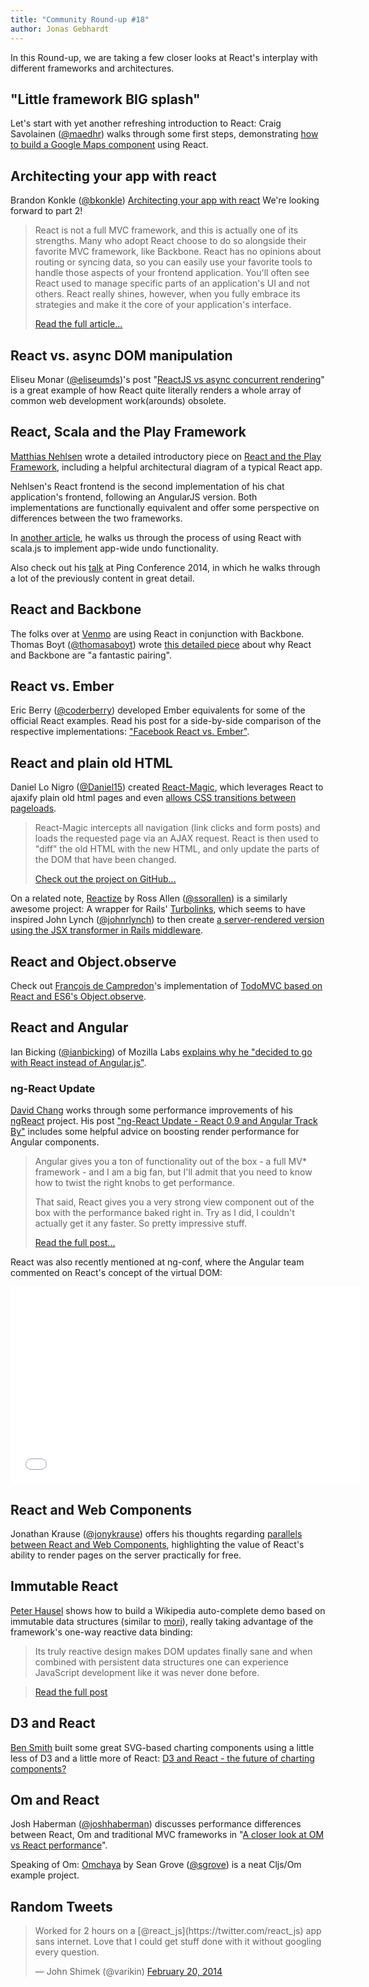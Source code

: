 ```yaml
---
title: "Community Round-up #18"
author: Jonas Gebhardt
---
```


In this Round-up, we are taking a few closer looks at React's interplay with different frameworks and architectures.

## "Little framework BIG splash"

Let's start with yet another refreshing introduction to React: Craig Savolainen ([@maedhr](https://twitter.com/maedhr)) walks through some first steps, demonstrating [how to build a Google Maps component](http://infinitemonkeys.influitive.com/little-framework-big-splash) using React.

## Architecting your app with react

Brandon Konkle ([@bkonkle](https://twitter.com/bkonkle))
[Architecting your app with react](http://lincolnloop.com/blog/architecting-your-app-react-part-1/)
We're looking forward to part 2!

> React is not a full MVC framework, and this is actually one of its strengths. Many who adopt React choose to do so alongside their favorite MVC framework, like Backbone. React has no opinions about routing or syncing data, so you can easily use your favorite tools to handle those aspects of your frontend application. You'll often see React used to manage specific parts of an application's UI and not others. React really shines, however, when you fully embrace its strategies and make it the core of your application's interface.
>
> [Read the full article...](http://lincolnloop.com/blog/architecting-your-app-react-part-1/)

## React vs. async DOM manipulation

Eliseu Monar ([@eliseumds](https://twitter.com/eliseumds))'s post "[ReactJS vs async concurrent rendering](http://eliseumds.tumblr.com/post/77843550010/vitalbox-pchr-reactjs-vs-async-concurrent-rendering)" is a great example of how React quite literally renders a whole array of common web development work(arounds) obsolete.



## React, Scala and the Play Framework
[Matthias Nehlsen](http://matthiasnehlsen.com/) wrote a detailed introductory piece on [React and the Play Framework](http://matthiasnehlsen.com/blog/2014/01/05/play-framework-and-facebooks-react-library/), including a helpful architectural diagram of a typical React app.

Nehlsen's React frontend is the second implementation of his chat application's frontend, following an AngularJS version. Both implementations are functionally equivalent and offer some perspective on differences between the two frameworks.

In [another article](http://matthiasnehlsen.com/blog/2014/01/24/scala-dot-js-and-reactjs/), he walks us through the process of using React with scala.js to implement app-wide undo functionality.

Also check out his [talk](http://m.ustream.tv/recorded/42780242) at Ping Conference 2014, in which he walks through a lot of the previously content in great detail.

## React and Backbone

The folks over at [Venmo](https://venmo.com/) are using React in conjunction with Backbone.
Thomas Boyt ([@thomasaboyt](https://twitter.com/thomasaboyt)) wrote [this detailed piece](http://www.thomasboyt.com/2013/12/17/using-reactjs-as-a-backbone-view.html) about why React and Backbone are "a fantastic pairing".

## React vs. Ember

Eric Berry ([@coderberry](https://twitter.com/coderberry)) developed Ember equivalents for some of the official React examples. Read his post for a side-by-side comparison of the respective implementations: ["Facebook React vs. Ember"](https://instructure.github.io/blog/2013/12/17/facebook-react-vs-ember/).


## React and plain old HTML

Daniel Lo Nigro ([@Daniel15](https://twitter.com/Daniel15)) created [React-Magic](https://github.com/reactjs/react-magic), which leverages React to ajaxify plain old html pages and even [allows CSS transitions between pageloads](http://stuff.dan.cx/facebook/react-hacks/magic/red.php).

> React-Magic intercepts all navigation (link clicks and form posts) and loads the requested page via an AJAX request. React is then used to "diff" the old HTML with the new HTML, and only update the parts of the DOM that have been changed.
>
> [Check out the project on GitHub...](https://github.com/reactjs/react-magic)

On a related note, [Reactize](https://turbo-react.herokuapp.com/) by Ross Allen ([@ssorallen](https://twitter.com/ssorallen)) is a similarly awesome project: A wrapper for Rails' [Turbolinks](https://github.com/rails/turbolinks/), which seems to have inspired John Lynch ([@johnrlynch](https://twitter.com/johnrlynch)) to then create [a server-rendered version using the JSX transformer in Rails middleware](http://www.rigelgroupllc.com/blog/2014/01/12/react-jsx-transformer-in-rails-middleware/).

## React and Object.observe
Check out [François de Campredon](https://github.com/fdecampredon)'s implementation of [TodoMVC based on React and ES6's Object.observe](https://github.com/fdecampredon/react-observe-todomvc/).


## React and Angular

Ian Bicking ([@ianbicking](https://twitter.com/ianbicking)) of Mozilla Labs [explains why he "decided to go with React instead of Angular.js"](https://plus.google.com/+IanBicking/posts/Qj8R5SWAsfE).

### ng-React Update

[David Chang](https://github.com/davidchang) works through some performance improvements of his [ngReact](https://github.com/davidchang/ngReact) project. His post ["ng-React Update - React 0.9 and Angular Track By"](http://davidandsuzi.com/ngreact-update/) includes some helpful advice on boosting render performance for Angular components.

> Angular gives you a ton of functionality out of the box - a full MV* framework - and I am a big fan, but I'll admit that you need to know how to twist the right knobs to get performance.
>
> That said, React gives you a very strong view component out of the box with the performance baked right in. Try as I did, I couldn't actually get it any faster. So pretty impressive stuff.
>
>[Read the full post...](http://davidandsuzi.com/ngreact-update/)


React was also recently mentioned at ng-conf, where the Angular team commented on React's concept of the virtual DOM:

<iframe width="560" height="315" src="//www.youtube-nocookie.com/embed/srt3OBP2kGc?start=113" frameborder="0" allowfullscreen></iframe>

## React and Web Components

Jonathan Krause ([@jonykrause](https://twitter.com/jonykrause)) offers his thoughts regarding [parallels between React and Web Components](http://jonykrau.se/posts/the-value-of-react), highlighting the value of React's ability to render pages on the server practically for free.

## Immutable React

[Peter Hausel](http://pk11.kinja.com/) shows how to build a Wikipedia auto-complete demo based on immutable data structures (similar to [mori](https://npmjs.org/package/mori)), really taking advantage of the framework's one-way reactive data binding:

> Its truly reactive design makes DOM updates finally sane and when combined with persistent data structures one can experience JavaScript development like it was never done before.

> [Read the full post](http://tech.kinja.com/immutable-react-1495205675)


## D3 and React

[Ben Smith](http://10consulting.com/) built some great SVG-based charting components using a little less of D3 and a little more of React: [D3 and React - the future of charting components?](http://10consulting.com/2014/02/19/d3-plus-reactjs-for-charting/)

## Om and React
Josh Haberman ([@joshhaberman](https://twitter.com/JoshHaberman)) discusses performance differences between React, Om and traditional MVC frameworks in "[A closer look at OM vs React performance](http://blog.reverberate.org/2014/02/on-future-of-javascript-mvc-frameworks.html)".

Speaking of Om: [Omchaya](https://github.com/sgrove/omchaya) by Sean Grove ([@sgrove](https://twitter.com/sgrove)) is a neat Cljs/Om example project.


## Random Tweets

<div><blockquote class="twitter-tweet" lang="en"><p>Worked for 2 hours on a [@react_js](https://twitter.com/react_js) app sans internet. Love that I could get stuff done with it without googling every question.</p>&mdash; John Shimek (@varikin) <a href="https://twitter.com/varikin/status/436606891657949185">February 20, 2014</a></blockquote></div>
